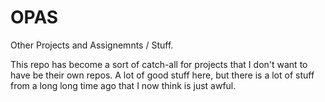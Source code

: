 # OPAS
Other Projects and Assignemnts / Stuff.

This repo has become a sort of catch-all for projects that I don't want to have be their own repos. A lot of good stuff here, but there is a lot of stuff from a long long time ago that I now think is just awful.
